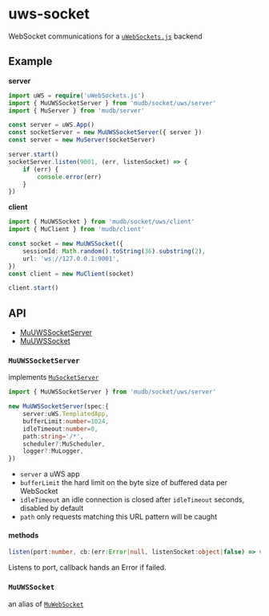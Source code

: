 # uws-socket
WebSocket communications for a [`uWebSockets.js`](https://github.com/uNetworking/uWebSockets.js) backend

## Example

**server**
```ts
import uWS = require('uWebSockets.js')
import { MuUWSSocketServer } from 'mudb/socket/uws/server'
import { MuServer } from 'mudb/server'

const server = uWS.App()
const socketServer = new MuUWSSocketServer({ server })
const server = new MuServer(socketServer)

server.start()
socketServer.listen(9001, (err, listenSocket) => {
    if (err) {
        console.error(err)
    }
})
```

**client**
```ts
import { MuUWSSocket } from 'mudb/socket/uws/client'
import { MuClient } from 'mudb/client'

const socket = new MuUWSSocket({
    sessionId: Math.random().toString(36).substring(2),
    url: 'ws://127.0.0.1:9001',
})
const client = new MuClient(socket)

client.start()
```

## API
* [MuUWSSocketServer](#muuwssocketserver)
* [MuUWSSocket](#muuwssocket)

### `MuUWSSocketServer`
implements [`MuSocketServer`](../README#musocketserver)

```ts
import { MuUWSSocketServer } from 'mudb/socket/uws/server'

new MuUWSSocketServer(spec:{
    server:uWS.TemplatedApp,
    bufferLimit:number=1024,
    idleTimeout:number=0,
    path:string='/*',
    scheduler?:MuScheduler,
    logger?:MuLogger,
})
```
* `server` a uWS app
* `bufferLimit` the hard limit on the byte size of buffered data per WebSocket
* `idleTimeout` an idle connection is closed after `idleTimeout` seconds, disabled by default
* `path` only requests matching this URL pattern will be caught

#### methods
```ts
listen(port:number, cb:(err:Error|null, listenSocket:object|false) => void)
```
Listens to port, callback hands an Error if failed.

### `MuUWSSocket`
an alias of [`MuWebSocket`](../web/README#muwebsocket)
